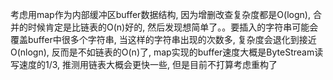 考虑用map作为内部缓冲区buffer数据结构, 因为增删改查复杂度都是O(logn), 合并的时候肯定是比链表的O(n)好的, 然后发现想简单了。。要插入的字符串可能会覆盖buffer中很多个字符串, 当这样的字符串出现的次数多, 复杂度会退化到接近O(nlogn), 反而是不如链表的O(n)了, map实现的buffer速度大概是ByteStream读写速度的1/3, 推测用链表大概会更快一些, 但是目前不打算考虑重构了
